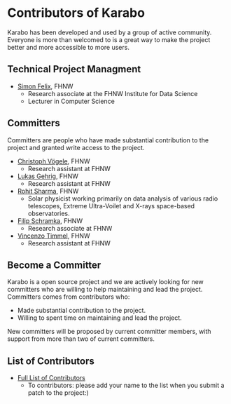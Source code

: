 Contributors of Karabo
============================
Karabo has been developed and used by a group of active community. Everyone is more than welcomed to is a great way to make the project better and more accessible to more users.

Technical Project Managment
----------
* [Simon Felix](https://www.fhnw.ch/de/personen/simon-felix), FHNW
    - Research associate at the FHNW Institute for Data Science﻿
    - Lecturer in Computer Science


Committers
----------
Committers are people who have made substantial contribution to the project and granted write access to the project.

* [Christoph Vögele](https://github.com/cvoegele), FHNW
    - Research assistant at FHNW
* [Lukas Gehrig](https://github.com/Lukas113), FHNW
    - Research assistant at FHNW
* [Rohit Sharma](https://github.com/rohitcbscient), FHNW
    - Solar physicist working primarily on data analysis of various radio telescopes, Extreme Ultra-Voilet and X-rays space-based observatories. 
* [Filip Schramka](https://github.com/fschramka), FHNW
    - Research associate at FHNW
* [Vincenzo Timmel](https://github.com/kenfus), FHNW
    - Research assistant at FHNW


Become a Committer
------------------
Karabo is a open source project and we are actively looking for new committers who are willing to help maintaining and lead the project.
Committers comes from contributors who:
* Made substantial contribution to the project.
* Willing to spent time on maintaining and lead the project.

New committers will be proposed by current committer members, with support from more than two of current committers.

List of Contributors
--------------------
* [Full List of Contributors](https://github.com/i4Ds/Karabo-Pipeline/graphs/contributors)
    - To contributors: please add your name to the list when you submit a patch to the project:)